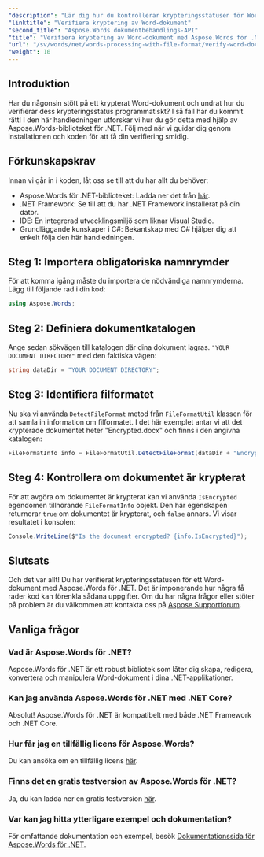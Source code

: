 ```yaml
---
"description": "Lär dig hur du kontrollerar krypteringsstatusen för Word-dokument i dina .NET-applikationer med hjälp av det kraftfulla Aspose.Words-biblioteket. Den här steg-för-steg-handledningen täcker förutsättningarna, kodimplementeringen och användbara vanliga frågor."
"linktitle": "Verifiera kryptering av Word-dokument"
"second_title": "Aspose.Words dokumentbehandlings-API"
"title": "Verifiera kryptering av Word-dokument med Aspose.Words för .NET"
"url": "/sv/words/net/words-processing-with-file-format/verify-word-document-encryption/"
"weight": 10
---
```


## Introduktion

Har du någonsin stött på ett krypterat Word-dokument och undrat hur du verifierar dess krypteringsstatus programmatiskt? I så fall har du kommit rätt! I den här handledningen utforskar vi hur du gör detta med hjälp av Aspose.Words-biblioteket för .NET. Följ med när vi guidar dig genom installationen och koden för att få din verifiering smidig.

## Förkunskapskrav

Innan vi går in i koden, låt oss se till att du har allt du behöver:

- Aspose.Words för .NET-biblioteket: Ladda ner det från [här](https://releases.aspose.com/words/net/).
- .NET Framework: Se till att du har .NET Framework installerat på din dator.
- IDE: En integrerad utvecklingsmiljö som liknar Visual Studio.
- Grundläggande kunskaper i C#: Bekantskap med C# hjälper dig att enkelt följa den här handledningen.

## Steg 1: Importera obligatoriska namnrymder

För att komma igång måste du importera de nödvändiga namnrymderna. Lägg till följande rad i din kod:

```csharp
using Aspose.Words;
```

## Steg 2: Definiera dokumentkatalogen

Ange sedan sökvägen till katalogen där dina dokument lagras. `"YOUR DOCUMENT DIRECTORY"` med den faktiska vägen:

```csharp
string dataDir = "YOUR DOCUMENT DIRECTORY";
```

## Steg 3: Identifiera filformatet

Nu ska vi använda `DetectFileFormat` metod från `FileFormatUtil` klassen för att samla in information om filformatet. I det här exemplet antar vi att det krypterade dokumentet heter "Encrypted.docx" och finns i den angivna katalogen:

```csharp
FileFormatInfo info = FileFormatUtil.DetectFileFormat(dataDir + "Encrypted.docx");
```

## Steg 4: Kontrollera om dokumentet är krypterat

För att avgöra om dokumentet är krypterat kan vi använda `IsEncrypted` egendomen tillhörande `FileFormatInfo` objekt. Den här egenskapen returnerar `true` om dokumentet är krypterat, och `false` annars. Vi visar resultatet i konsolen:

```csharp
Console.WriteLine($"Is the document encrypted? {info.IsEncrypted}");
```

## Slutsats

Och det var allt! Du har verifierat krypteringsstatusen för ett Word-dokument med Aspose.Words för .NET. Det är imponerande hur några få rader kod kan förenkla sådana uppgifter. Om du har några frågor eller stöter på problem är du välkommen att kontakta oss på [Aspose Supportforum](https://forum.aspose.com/c/words/8).

## Vanliga frågor

### Vad är Aspose.Words för .NET?
Aspose.Words för .NET är ett robust bibliotek som låter dig skapa, redigera, konvertera och manipulera Word-dokument i dina .NET-applikationer.

### Kan jag använda Aspose.Words för .NET med .NET Core?
Absolut! Aspose.Words för .NET är kompatibelt med både .NET Framework och .NET Core.

### Hur får jag en tillfällig licens för Aspose.Words?
Du kan ansöka om en tillfällig licens [här](https://purchase.aspose.com/temporary-license/).

### Finns det en gratis testversion av Aspose.Words för .NET?
Ja, du kan ladda ner en gratis testversion [här](https://releases.aspose.com/).

### Var kan jag hitta ytterligare exempel och dokumentation?
För omfattande dokumentation och exempel, besök [Dokumentationssida för Aspose.Words för .NET](https://reference.aspose.com/words/net/).